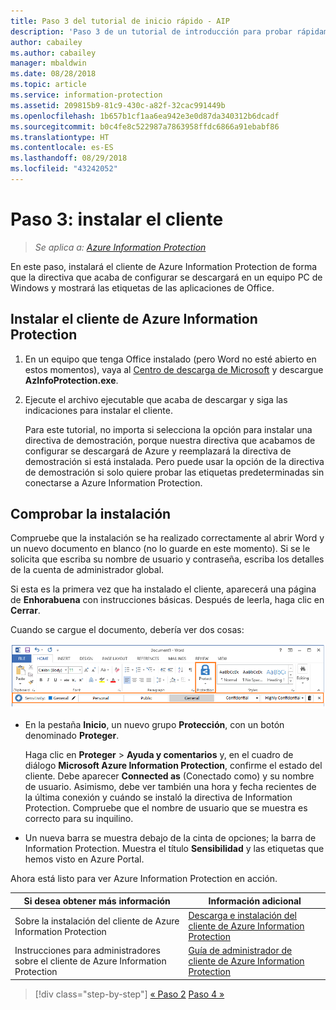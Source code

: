 ```yaml
---
title: Paso 3 del tutorial de inicio rápido - AIP
description: 'Paso 3 de un tutorial de introducción para probar rápidamente Azure Information Protection: instalación del cliente.'
author: cabailey
ms.author: cabailey
manager: mbaldwin
ms.date: 08/28/2018
ms.topic: article
ms.service: information-protection
ms.assetid: 209815b9-81c9-430c-a82f-32cac991449b
ms.openlocfilehash: 1b657b1cf1aa6ea942e3e0d87da340312b6dcadf
ms.sourcegitcommit: b0c4fe8c522987a7863958ffdc6866a91ebabf86
ms.translationtype: HT
ms.contentlocale: es-ES
ms.lasthandoff: 08/29/2018
ms.locfileid: "43242052"
---
```

# <a name="step-3-install-the-client"></a>Paso 3: instalar el cliente

>*Se aplica a: [Azure Information Protection](https://azure.microsoft.com/pricing/details/information-protection)*

En este paso, instalará el cliente de Azure Information Protection de forma que la directiva que acaba de configurar se descargará en un equipo PC de Windows y mostrará las etiquetas de las aplicaciones de Office.


## <a name="install-the-azure-information-protection-client"></a>Instalar el cliente de Azure Information Protection

1. En un equipo que tenga Office instalado (pero Word no esté abierto en estos momentos), vaya al [Centro de descarga de Microsoft](https://www.microsoft.com/en-us/download/details.aspx?id=53018) y descargue **AzInfoProtection.exe**.
    
2. Ejecute el archivo ejecutable que acaba de descargar y siga las indicaciones para instalar el cliente.
    
    Para este tutorial, no importa si selecciona la opción para instalar una directiva de demostración, porque nuestra directiva que acabamos de configurar se descargará de Azure y reemplazará la directiva de demostración si está instalada. Pero puede usar la opción de la directiva de demostración si solo quiere probar las etiquetas predeterminadas sin conectarse a Azure Information Protection. 

## <a name="verify-the-installation"></a>Comprobar la instalación

Compruebe que la instalación se ha realizado correctamente al abrir Word y un nuevo documento en blanco (no lo guarde en este momento). Si se le solicita que escriba su nombre de usuario y contraseña, escriba los detalles de la cuenta de administrador global. 

Si esta es la primera vez que ha instalado el cliente, aparecerá una página de **Enhorabuena** con instrucciones básicas. Después de leerla, haga clic en **Cerrar**.

Cuando se cargue el documento, debería ver dos cosas:

![Paso 3 del tutorial de inicio rápido de Azure Information Protection: se ha instalado el cliente](./media/word2016-calloutsv2.png)

- En la pestaña **Inicio**, un nuevo grupo **Protección**, con un botón denominado **Proteger**.
    
    Haga clic en **Proteger** > **Ayuda y comentarios** y, en el cuadro de diálogo **Microsoft Azure Information Protection**, confirme el estado del cliente. Debe aparecer **Connected as** (Conectado como) y su nombre de usuario. Asimismo, debe ver también una hora y fecha recientes de la última conexión y cuándo se instaló la directiva de Information Protection. Compruebe que el nombre de usuario que se muestra es correcto para su inquilino.

- Un nueva barra se muestra debajo de la cinta de opciones; la barra de Information Protection. Muestra el título **Sensibilidad** y las etiquetas que hemos visto en Azure Portal. 

Ahora está listo para ver Azure Information Protection en acción.

|Si desea obtener más información|Información adicional|
|--------------------------------|--------------------------|
|Sobre la instalación del cliente de Azure Information Protection|[Descarga e instalación del cliente de Azure Information Protection](./rms-client/install-client-app.md)|
|Instrucciones para administradores sobre el cliente de Azure Information Protection|[Guía de administrador de cliente de Azure Information Protection](./rms-client/client-admin-guide.md)|


>[!div class="step-by-step"]
[&#171; Paso 2](infoprotect-tutorial-step2.md)
[Paso 4 &#187;](infoprotect-tutorial-step4.md)
